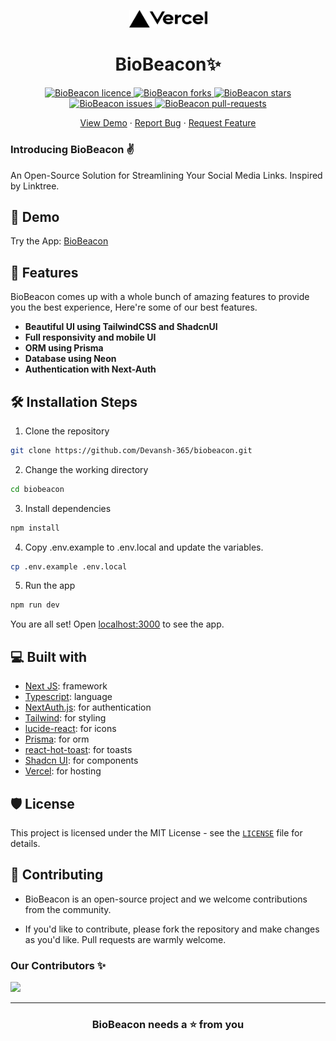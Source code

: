 <p align="center">
  <a href="https://biobeacon.vercel.app/">
    <img alt="baatcheet" src="public/vercel.svg" width="125" />
  </a>
</p>
<h1 align="center">BioBeacon✨️</h1>

<p align="center">
<a href="https://github.com/Devansh-365/biobeacon/blob/master/LICENSE" target="blank">
<img src="https://img.shields.io/github/license/Devansh-365/biobeacon?style=flat-square" alt="BioBeacon licence" />
</a>
<a href="https://github.com/Devansh-365/biobeacon/fork" target="blank">
<img src="https://img.shields.io/github/forks/Devansh-365/biobeacon?style=flat-square" alt="BioBeacon forks"/>
</a>
<a href="https://github.com/Devansh-365/biobeacon/stargazers" target="blank">
<img src="https://img.shields.io/github/stars/Devansh-365/biobeacon?style=flat-square" alt="BioBeacon stars"/>
</a>
<a href="https://github.com/Devansh-365/biobeacon/issues" target="blank">
<img src="https://img.shields.io/github/issues/Devansh-365/biobeacon?style=flat-square" alt="BioBeacon issues"/>
</a>
<a href="https://github.com/Devansh-365/biobeacon/pulls" target="blank">
<img src="https://img.shields.io/github/issues-pr/Devansh-365/biobeacon?style=flat-square" alt="BioBeacon pull-requests"/>
</a>
</p>

<!-- <p align="center"><img src="public/sc.png" alt="BioBeacon sc" width="550" /></p> -->

<p align="center">
    <a href="https://biobeacon.vercel.app/" target="blank">View Demo</a>
    ·
    <a href="https://github.com/Devansh-365/biobeacon/issues/new/choose">Report Bug</a>
    ·
    <a href="https://github.com/Devansh-365/biobeacon/issues/new/choose">Request Feature</a>
</p>

### Introducing BioBeacon ✌️

An Open-Source Solution for Streamlining Your Social Media Links. Inspired by Linktree.

## 🚀 Demo

<a href="https://biobeacon.vercel.app/" target="blank">
<!-- <img src="public/sc.png" /> -->
</a>

Try the App: [BioBeacon](https://biobeacon.vercel.app/)

## 🧐 Features

BioBeacon comes up with a whole bunch of amazing features to provide you the best experience, Here're some of our best features.

- **Beautiful UI using TailwindCSS and ShadcnUI**
- **Full responsivity and mobile UI**
- **ORM using Prisma**
- **Database using Neon**
- **Authentication with Next-Auth**

## 🛠️ Installation Steps

1. Clone the repository

```bash
git clone https://github.com/Devansh-365/biobeacon.git
```

2. Change the working directory

```bash
cd biobeacon
```

3. Install dependencies

```bash
npm install
```

4. Copy .env.example to .env.local and update the variables.

```bash
cp .env.example .env.local
```

5. Run the app

```bash
npm run dev
```

You are all set! Open [localhost:3000](http://localhost:3000/) to see the app.

## 💻 Built with

- [Next JS](https://nextjs.org/): framework
- [Typescript](https://www.typescriptlang.org/): language
- [NextAuth.js](https://next-auth.js.org/): for authentication
- [Tailwind](https://tailwindcss.com/): for styling
- [lucide-react](https://lucide.dev/icons/): for icons
- [Prisma](https://www.prisma.io/): for orm
- [react-hot-toast](https://react-hot-toast.com/): for toasts
- [Shadcn UI](https://ui.shadcn.com/): for components
- [Vercel](http://vercel.com/): for hosting

## 🛡️ License

This project is licensed under the MIT License - see the [`LICENSE`](LICENSE) file for details.

## 🍰 Contributing

- BioBeacon is an open-source project and we welcome contributions from the community.

- If you'd like to contribute, please fork the repository and make changes as you'd like. Pull requests are warmly welcome.

### Our Contributors ✨

<a href="https://github.com/Devansh-365/biobeacon/graphs/contributors">
  <img src="https://contrib.rocks/image?repo=Devansh-365/biobeacon" />
</a>

---

<h3 align="center">
BioBeacon needs a ⭐️ from you
</h3>

